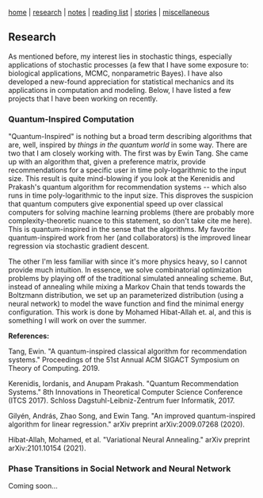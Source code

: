 [home](./index.html)  |  [research](./research.html)  |  [notes](./notes.html)  |  [reading list](./reading_list.html)  |  [stories](./story.html)  |  [miscellaneous](./miscellaneous.html)

## Research

As mentioned before, my interest lies in stochastic things, especially applications of stochastic processes (a few that I have some exposure to: biological applications, MCMC, nonparametric Bayes). I have also developed a new-found appreciation for statistical mechanics and its applications in computation and modeling. Below, I have listed a few projects that I have been working on recently.

### Quantum-Inspired Computation

"Quantum-Inspired" is nothing but a broad term describing algorithms that are, well, inspired by _things in the quantum world_ in some way. There are two that I am closely working with. The first was by Ewin Tang. She came up with an algorithm that, given a preference matrix, provide recommendations for a specific user in time poly-logarithmic to the input size. This result is quite mind-blowing if you look at the Kerenidis and Prakash's quantum algorithm for recommendation systems -- which also runs in time poly-logarithmic to the input size. This disproves the suspicion that quantum computers give exponential speed up over classical computers for solving machine learning problems (there are probably more complexity-theoretic nuance to this statement, so don't take cite me here). This is quantum-inspired in the sense that the algorithms. My favorite quantum-inspired work from her (and collaborators) is the improved linear regression via stochastic gradient descent.


The other I'm less familiar with since it's more physics heavy, so I cannot provide much intuition. In essence, we solve combinatorial optimization problems by playing off of the traditional simulated annealing scheme. But, instead of annealing while mixing a Markov Chain that tends towards the Boltzmann distribution, we set up an parameterized distribution (using a neural network) to model the wave function and find the minimal energy configuration. This work is done by Mohamed Hibat-Allah et. al, and this is something I will work on over the summer.


**References:**

Tang, Ewin. "A quantum-inspired classical algorithm for recommendation systems." Proceedings of the 51st Annual ACM SIGACT Symposium on Theory of Computing. 2019.

Kerenidis, Iordanis, and Anupam Prakash. "Quantum Recommendation Systems." 8th Innovations in Theoretical Computer Science Conference (ITCS 2017). Schloss Dagstuhl-Leibniz-Zentrum fuer Informatik, 2017.

Gilyén, András, Zhao Song, and Ewin Tang. "An improved quantum-inspired algorithm for linear regression." arXiv preprint arXiv:2009.07268 (2020).

Hibat-Allah, Mohamed, et al. "Variational Neural Annealing." arXiv preprint arXiv:2101.10154 (2021).

### Phase Transitions in Social Network and Neural Network

Coming soon...
